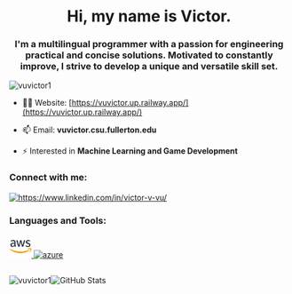 <h1 align="center">Hi, my name is Victor.</h1>
<h3 align="center">I'm a multilingual programmer with a passion for engineering practical and concise solutions. Motivated to constantly improve, I strive to develop a unique and versatile skill set.</h3>

<p align="left"> <img src="https://komarev.com/ghpvc/?username=vuvictor1&label=Profile%20views&color=0e75b6&style=flat" alt="vuvictor1" /> </p>

- 👨‍💻 Website: [https://vuvictor.up.railway.app/](https://vuvictor.up.railway.app/)

- 📫 Email: **vuvictor.csu.fullerton.edu**

- ⚡ Interested in **Machine Learning and Game Development**

<h3 align="left">Connect with me:</h3>
<p align="left">
<a href="https://linkedin.com/in/https://www.linkedin.com/in/victor-v-vu/" target="blank"><img align="center" src="https://raw.githubusercontent.com/rahuldkjain/github-profile-readme-generator/master/src/images/icons/Social/linked-in-alt.svg" alt="https://www.linkedin.com/in/victor-v-vu/" height="30" width="40" /></a>
</p>

<h3 align="left">Languages and Tools:</h3>
<p align="left"> 
  <a href="https://aws.amazon.com" target="_blank" rel="noreferrer">
    <img src="https://raw.githubusercontent.com/devicons/devicon/master/icons/amazonwebservices/amazonwebservices-original-wordmark.svg" alt="aws" width="40" height="40"/>
  </a> 
  <a href="https://azure.microsoft.com/en-in/" target="_blank" rel="noreferrer">
    <img src="https://www.vectorlogo.zone/logos/microsoft_azure/microsoft_azure-icon.svg" alt="azure" width="40" height="40"/>
  </a> 
  <!-- Add other language icons here -->
</p>

<div style="display: flex; align-items: flex-start;">
  <p>
    <img align="center" src="https://github-readme-stats.vercel.app/api/top-langs?username=vuvictor1&show_icons=true&locale=en&layout=compact" alt="vuvictor1" />
  </p>
  
  <p>
    <img align="center" src="https://github-readme-stats-sigma-five.vercel.app/api?username=vuvictor1&theme=radical" alt="GitHub Stats" />
  </p>
</div>
